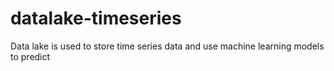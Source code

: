 # datalake-timeseries
Data lake is used to store time series data and use machine learning models to predict
